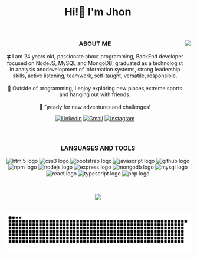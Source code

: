 <div align="center">
    <h1 align="center">Hi!👋 I'm Jhon</h1>
</div>  

<br clear="both">

<div align="center">
    
<img align="right" height="260" src="https://camo.githubusercontent.com/62da68eb62b1e5f175f7d1f0191dd89a653d7908feb22d37d4a0ab07365d6791/68747470733a2f2f6d656469612e67697068792e636f6d2f6d656469612f4d3967624264396e6244724f5475314d71782f67697068792e676966"  />

<h3 align="center">ABOUT ME</h3>

<p align="center">🍀 I am 24 years old, passionate about programming, BackEnd developer focused on NodeJS, MySQL and MongoDB, graduated as a technologist in analysis anddevelopment of information systems, strong leadership skills, active listening, teamwork, self-taught, versatile, responsible. <br><br>🚀 Outside of programming, I enjoy exploring new places,extreme sports and hanging out with friends.<br><br>💯 "¡ready for new adventures and challenges!</p>

[![LinkedIn](https://img.shields.io/badge/LinkedIn-%230077B5.svg?logo=linkedin&logoColor=white)](https://www.linkedin.com/in/jhonhernandez1899/)
[![Gmail](https://img.shields.io/static/v1?message=Gmail&logo=gmail&label=&color=D14836&logoColor=white)](mailto:jhonhernandez.1899@gmail.com)
[![Instagram](https://img.shields.io/static/v1?message=Instagram&logo=instagram&label=&color=E4405F&logoColor=white)](https://www.instagram.com/jhon._.hernandez/)

</div>

<br clear="both">

<div align="center">
    <h3>LANGUAGES AND TOOLS</h3>
    <img src="https://cdn.jsdelivr.net/gh/devicons/devicon/icons/html5/html5-original.svg" height="40" alt="html5 logo" />
    <img src="https://cdn.jsdelivr.net/gh/devicons/devicon/icons/css3/css3-original.svg" height="40" alt="css3 logo" />
    <img src="https://cdn.jsdelivr.net/gh/devicons/devicon/icons/bootstrap/bootstrap-original.svg" height="40" alt="bootstrap logo" />
    <img src="https://cdn.jsdelivr.net/gh/devicons/devicon/icons/javascript/javascript-original.svg" height="40" alt="javascript logo" />
    <img src="https://cdn.jsdelivr.net/gh/devicons/devicon/icons/github/github-original.svg" height="40" alt="github logo" />
    <img src="https://cdn.jsdelivr.net/gh/devicons/devicon/icons/npm/npm-original-wordmark.svg" height="40" alt="npm logo" />
    <img src="https://cdn.jsdelivr.net/gh/devicons/devicon/icons/nodejs/nodejs-original.svg" height="40" alt="nodejs logo" />
    <img src="https://cdn.jsdelivr.net/gh/devicons/devicon/icons/express/express-original.svg" height="40" alt="express logo" />
    <img src="https://cdn.jsdelivr.net/gh/devicons/devicon/icons/mongodb/mongodb-original.svg" height="40" alt="mongodb logo" />
    <img src="https://cdn.jsdelivr.net/gh/devicons/devicon/icons/mysql/mysql-original.svg" height="40" alt="mysql logo" />
    <img src="https://cdn.jsdelivr.net/gh/devicons/devicon/icons/react/react-original.svg" height="40" alt="react logo" />
    <img src="https://cdn.jsdelivr.net/gh/devicons/devicon/icons/typescript/typescript-original.svg" height="40" alt="typescript logo" />
    <img src="https://cdn.jsdelivr.net/gh/devicons/devicon/icons/php/php-original.svg" height="40" alt="php logo" />
</div>

<br clear="both">
<br clear="both">

<div align="center">
    
![](https://github-readme-streak-stats.herokuapp.com/?user=JhonHernandezz&theme=blue-green&hide_border=true)
</div>

<br clear="both">

<div align="center">
    <picture>
          <source media="(prefers-color-scheme: dark)" srcset="https://raw.githubusercontent.com/JhonHernandezz/JhonHernandezz/output/github-contribution-grid-snake-dark.svg">
          <img alt="github contribution grid snake animation" src="https://raw.githubusercontent.com/JhonHernandezz/JhonHernandezz/output/github-contribution-grid-snake.svg">
    </picture>  
</div>
